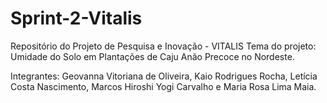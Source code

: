 # Sprint-2-Vitalis

Repositório do Projeto de Pesquisa e Inovação - VITALIS Tema do projeto: Umidade do Solo em Plantações de Caju Anão Precoce no Nordeste.

Integrantes: Geovanna Vitoriana de Oliveira, Kaio Rodrigues Rocha, Letícia Costa Nascimento, Marcos Hiroshi Yogi Carvalho e Maria Rosa Lima Maia.
